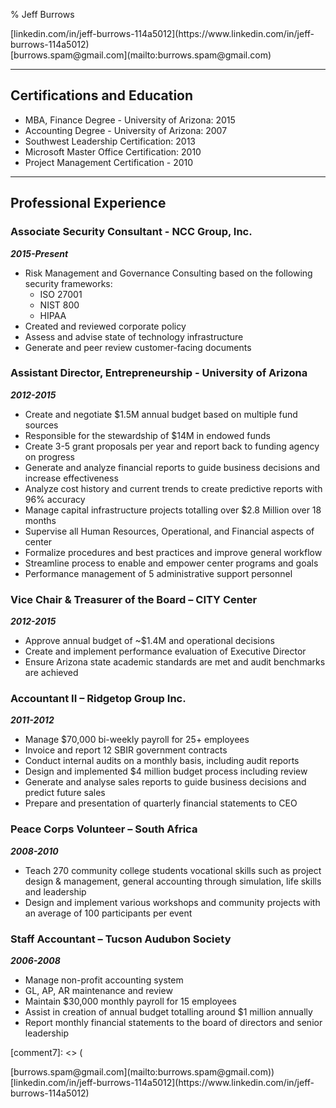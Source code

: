 % Jeff Burrows

<div style="float:right">
	[linkedin.com/in/jeff-burrows-114a5012](https://www.linkedin.com/in/jeff-burrows-114a5012)
<div style="float:left">
	[burrows.spam@gmail.com](mailto:burrows.spam@gmail.com)
</div>
<div style="clear:both"></div>

***

## Certifications and Education

* MBA, Finance Degree - University of Arizona: 2015
* Accounting Degree - University of Arizona: 2007
* Southwest Leadership Certification: 2013
* Microsoft Master Office Certification: 2010
* Project Management Certification - 2010

***

## Professional Experience

### Associate Security Consultant - NCC Group, Inc.

**_2015-Present_**

* Risk Management and Governance Consulting based on the following security frameworks:
	* ISO 27001
	* NIST 800
	* HIPAA
* Created and reviewed corporate policy
* Assess and advise state of technology infrastructure
* Generate and peer review customer-facing documents

[comment1]: <> (
Phone number: 415.268.9300
Address: 720 3rd Ave #2101, Seattle, WA 98104
)

### Assistant Director, Entrepreneurship - University of Arizona

**_2012-2015_**

* Create and negotiate $1.5M annual budget based on multiple fund sources
* Responsible for the stewardship of $14M in endowed funds
* Create 3-5 grant proposals per year and report back to funding agency on progress
* Generate and analyze financial reports to guide business decisions and increase effectiveness
* Analyze cost history and current trends to create predictive reports with 96% accuracy
* Manage capital infrastructure projects totalling over $2.8 Million over 18 months
* Supervise all Human Resources, Operational, and Financial aspects of center
* Formalize procedures and best practices and improve general workflow
* Streamline process to enable and empower center programs and goals
* Performance management of 5 administrative support personnel

[comment2]: <> (
Phone number: 520.621.2576
Address: 1130 E. Helen St. Suite 202 Tucson, Arizona 85721
)

### Vice Chair & Treasurer of the Board – CITY Center

**_2012-2015_**

* Approve annual budget of ~$1.4M and operational decisions
* Create and implement performance evaluation of Executive Director
* Ensure Arizona state academic standards are met and audit benchmarks are achieved

[comment3]: <> (
Phone number: 520.623.7223
Address: 47 E Pennington St, Tucson, AZ 85701
)

### Accountant II – Ridgetop Group Inc.

**_2011-2012_**

* Manage $70,000 bi-weekly payroll for 25+ employees
* Invoice and report 12 SBIR government contracts
* Conduct internal audits on a monthly basis, including audit reports
* Design and implemented $4 million budget process including review
* Generate and analyse sales reports to guide business decisions and predict future sales
* Prepare and presentation of quarterly financial statements to CEO

[comment4]: <> (
Phone number: 520.742.3300
Address: 6595 N Oracle Rd, Tucson, AZ 85704
)

### Peace Corps Volunteer – South Africa

**_2008-2010_**

* Teach 270 community college students vocational skills such as project design & management, general accounting through simulation, life skills and leadership
* Design and implement various workshops and community projects with an average of 100 participants per event

[comment5]: <> (
Phone number: 855.855.1961
Address: 1111 20th Street, NW Washington, D.C. 20526
)

### Staff Accountant – Tucson Audubon Society

**_2006-2008_**

* Manage non-profit accounting system
* GL, AP, AR maintenance and review
* Maintain $30,000 monthly payroll for 15 employees
* Assist in creation of annual budget totalling around $1 million annually
* Report monthly financial statements to the board of directors and senior leadership

[comment6]: <> (
Phone number: 520.629.0510
Address: 300 E University Blvd # 120, Tucson, AZ 85705
)

[comment7]: <> (
<div style="float:left">[burrows.spam@gmail.com](mailto:burrows.spam@gmail.com)</div><div style="float:right">[linkedin.com/in/jeff-burrows-114a5012](https://www.linkedin.com/in/jeff-burrows-114a5012)</div><div sytle="clear:both;"></div>
)
